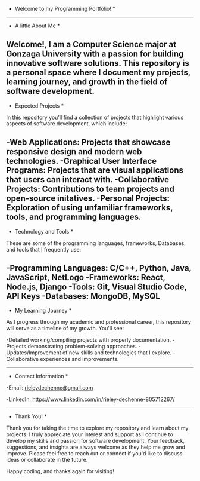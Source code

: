 * Welcome to my Programming Portfolio! *
-----------------------------------------------------------------------------------------------------------------------------------
* A little About Me *
  
Welcome!, I am a Computer Science major at Gonzaga University with a passion for building innovative software solutions. 
This repository is a personal space where I document my projects, learning journey, and growth in the field of software development.
-----------------------------------------------------------------------------------------------------------------------------------
* Expected Projects *

In this repository you'll find a collection of projects that highlight various aspects of software development, which include:

-Web Applications: Projects that showcase responsive design and modern web technologies.
-Graphical User Interface Programs: Projects that are visual applications that users can interact with.
-Collaborative Projects: Contributions to team projects and open-source initatives. 
-Personal Projects: Exploration of using unfamiliar frameworks, tools, and programming languages.
-----------------------------------------------------------------------------------------------------------------------------------
* Technology and Tools *

These are some of the programming languages, frameworks, Databases, and tools that I frequently use:

-Programming Languages: C/C++, Python, Java, JavaScript, NetLogo
-Frameworks: React, Node.js, Django
-Tools: Git, Visual Studio Code, API Keys
-Databases: MongoDB, MySQL
-----------------------------------------------------------------------------------------------------------------------------------
* My Learning Journey *

As I progress through my academic and professional career, this repository will serve as a timeline of my growth. You'll see:

-Detailed working/compiling projects with properly documentation.
-Projects demonstrating problem-solving approaches.
-Updates/Improvement of new skills and technologies that I explore. 
-Collaborative experiences and improvements.

-----------------------------------------------------------------------------------------------------------------------------------
* Contact Information *

-Email: rieleydechenne@gmail.com

-LinkedIn: https://www.linkedin.com/in/rieley-dechenne-805712267/

-----------------------------------------------------------------------------------------------------------------------------------
* Thank You! *

Thank you for taking the time to explore my repository and learn about my projects. I truly appreciate your interest and support as 
I continue to develop my skills and passion for software development. Your feedback, suggestions, and insights are always welcome as 
they help me grow and improve. Please feel free to reach out or connect if you'd like to discuss ideas or collaborate in the future.

Happy coding, and thanks again for visiting!


